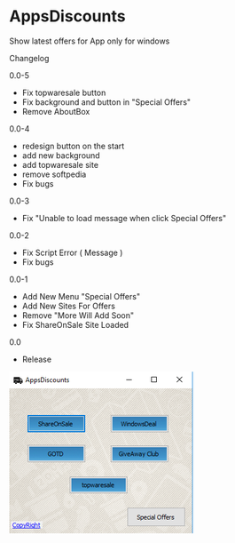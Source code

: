# AppsDiscounts
Show latest offers for App only for windows

Changelog

0.0-5

- Fix topwaresale button 
- Fix background and button in "Special Offers"
- Remove AboutBox 



0.0-4

- redesign button on the start
- add new background 
- add topwaresale site
- remove softpedia 
- Fix bugs


0.0-3

- Fix "Unable to load message when click Special Offers"




0.0-2
- Fix Script Error ( Message )
- Fix bugs




0.0-1

- Add New Menu "Special Offers"
- Add New Sites For Offers
- Remove "More Will Add Soon"
- Fix ShareOnSale Site Loaded




0.0 

- Release



![alt text](picture.png "Picture")
